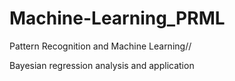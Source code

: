 # Machine-Learning_PRML
Pattern Recognition and Machine Learning//

Bayesian regression analysis and application
